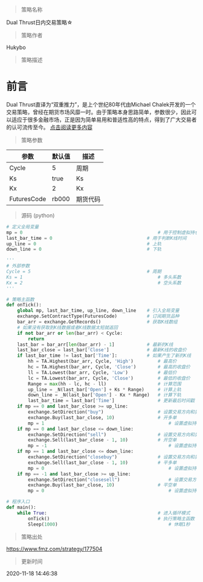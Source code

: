 
> 策略名称

Dual Thrust日内交易策略☆

> 策略作者

Hukybo

> 策略描述

# 前言
Dual Thrust直译为“双重推力”，是上个世纪80年代由Michael Chalek开发的一个交易策略，曾经在期货市场风靡一时。由于策略本身思路简单，参数很少，因此可以适应于很多金融市场，正是因为简单易用和普适性高的特点，得到了广大交易者的认可流传至今。
[点击阅读更多内容](https://www.fmz.com/bbs-topic/4757)

> 策略参数



|参数|默认值|描述|
|----|----|----|
|Cycle|5|周期|
|Ks|true|Ks|
|Kx|2|Kx|
|FuturesCode|rb000|期货代码|


> 源码 (python)

``` python
# 定义全局变量
mp = 0  												# 用于控制虚拟持仓
last_bar_time = 0  									# 用于判断K线时间
up_line = 0  										# 上轨
down_line = 0  										# 下轨

'''
# 外部参数
Cycle = 5  											# 周期
Ks = 1  												# 多头系数
Kx = 2  												# 空头系数
'''

# 策略主函数
def onTick():
    global mp, last_bar_time, up_line, down_line 	# 引入全局变量
    exchange.SetContractType(FuturesCode)  			# 订阅期货品种
    bar_arr = exchange.GetRecords()  				# 获取K线数组
    # 如果没有获取到K线数据或者K线数据太短就返回
    if not bar_arr or len(bar_arr) < Cycle:
        return  
    last_bar = bar_arr[len(bar_arr) - 1]  			# 最新的K线
    last_bar_close = last_bar['Close']  			# 最新K线的收盘价
    if last_bar_time != last_bar['Time']:  			# 如果产生了新的K线
        hh = TA.Highest(bar_arr, Cycle, 'High')  		# 最高价
        hc = TA.Highest(bar_arr, Cycle, 'Close')  		# 最高的收盘价
        ll = TA.Lowest(bar_arr, Cycle, 'Low')  			# 最低价
        lc = TA.Lowest(bar_arr, Cycle, 'Close')  		# 最低的收盘价
        Range = max(hh - lc, hc - ll)  					# 计算范围
        up_line = _N(last_bar['Open'] + Ks * Range)  	# 计算上轨
        down_line = _N(last_bar['Open'] - Kx * Range)	# 计算下轨
        last_bar_time = last_bar['Time']  				# 更新最后时间戳
    if mp == 0 and last_bar_close >= up_line:
        exchange.SetDirection("buy")  					# 设置交易方向和类型
        exchange.Buy(last_bar_close, 10)  				# 开多单
        mp = 1  											# 设置虚拟持仓有多单
    if mp == 0 and last_bar_close <= down_line:
        exchange.SetDirection("sell")  					# 设置交易方向和类型
        exchange.Sell(last_bar_close - 1, 10)  			# 开空单
        mp = -1  											# 设置虚拟持仓有空单
    if mp == 1 and last_bar_close <= down_line:
        exchange.SetDirection("closebuy")  				# 设置交易方向和类型
        exchange.Sell(last_bar_close - 1, 10)  			# 平多单
        mp = 0  											# 设置虚拟持仓空仓
    if mp == -1 and last_bar_close >= up_line:
        exchange.SetDirection("closesell")  				# 设置交易方向和类型
        exchange.Buy(last_bar_close, 10)  				# 平空单
        mp = 0  											# 设置虚拟持仓空仓

# 程序入口        
def main():
    while True:  										# 进入循环模式
        onTick()  										# 执行策略主函数
        Sleep(1000)  										# 休眠1秒
```

> 策略出处

https://www.fmz.com/strategy/177504

> 更新时间

2020-11-18 14:46:38
